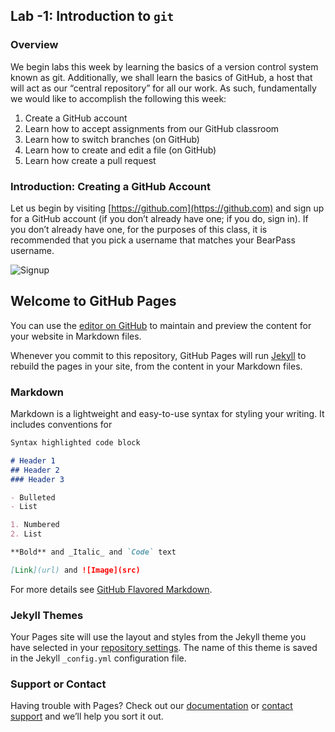 ## Lab -1: Introduction to `git`

### Overview
We begin labs this week by learning the basics of a version control system known as git. Additionally, we shall learn the basics of GitHub, a host that will act as our “central repository” for all our work. As such, fundamentally we would like to accomplish the following this week:

1.	Create a GitHub account
1.	Learn how to accept assignments from our GitHub classroom
1.	Learn how to switch branches (on GitHub)
1.	Learn how to create and edit a file (on GitHub)
1.	Learn how create a pull request

### Introduction: Creating a GitHub Account

Let us begin by visiting [https://github.com](https://github.com) and sign up for a GitHub account (if you don’t already have one; if you do, sign in). If you don’t already have one, for the purposes of this class, it is recommended that you pick a username that matches your BearPass username.

![Signup](https://github.com/professordaehn/msu-csc232-labnegative1/docs/signup.tif)

## Welcome to GitHub Pages

You can use the [editor on GitHub](https://github.com/professordaehn/msu-csc232-labnegative1/edit/master/docs/README.md) to maintain and preview the content for your website in Markdown files.

Whenever you commit to this repository, GitHub Pages will run [Jekyll](https://jekyllrb.com/) to rebuild the pages in your site, from the content in your Markdown files.

### Markdown

Markdown is a lightweight and easy-to-use syntax for styling your writing. It includes conventions for

```markdown
Syntax highlighted code block

# Header 1
## Header 2
### Header 3

- Bulleted
- List

1. Numbered
2. List

**Bold** and _Italic_ and `Code` text

[Link](url) and ![Image](src)
```

For more details see [GitHub Flavored Markdown](https://guides.github.com/features/mastering-markdown/).

### Jekyll Themes

Your Pages site will use the layout and styles from the Jekyll theme you have selected in your [repository settings](https://github.com/professordaehn/msu-csc232-labnegative1/settings). The name of this theme is saved in the Jekyll `_config.yml` configuration file.

### Support or Contact

Having trouble with Pages? Check out our [documentation](https://help.github.com/categories/github-pages-basics/) or [contact support](https://github.com/contact) and we’ll help you sort it out.
